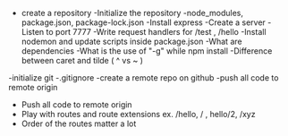 - create a repository
-Initialize the repository
-node_modules, package.json, package-lock.json
-Install express
-Create a server
-Listen to port 7777
-Write request handlers for /test , /hello
-Install nodemon and update scripts inside package.json
-What are dependencies
-What is the use of "-g" while npm install
-Difference between caret and tilde ( ^ vs ~ )

-initialize git
-.gitignore
-create a remote repo on github
-push all code to remote origin
- Push all code to remote origin
- Play with routes and route extensions ex. /hello, / , hello/2, /xyz
- Order of the routes matter a lot

